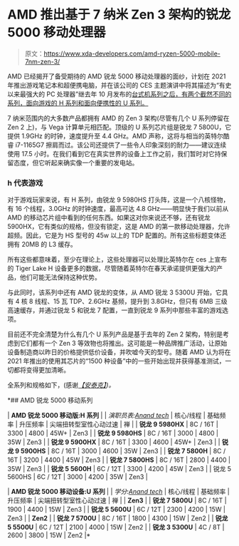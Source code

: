 # AMD 推出基于 7 纳米 Zen 3 架构的锐龙 5000 移动处理器

> 原文：<https://www.xda-developers.com/amd-ryzen-5000-mobile-7nm-zen-3/>

AMD 已经揭开了备受期待的 AMD 锐龙 5000 移动处理器的面纱，计划在 2021 年推出游戏笔记本和超便携电脑，并在该公司的 CES 主题演讲中将其描述为“有史以来最强大的 PC 处理器”继去年 10 月发布的[台式机系列之后，有两个截然不同的系列，面向游戏的 H 系列和面向便携性的 U 系列。](https://www.xda-developers.com/amd-ryzen-5000-cpu-zen-3-architecture-officially-unveiled/)

7 纳米范围内的大多数产品都拥有 AMD 的 Zen 3 架构(尽管有几个 U 系列停留在 Zen 2 上)，与 Vega 计算单元相匹配。顶级的 U 系列芯片组是锐龙 7 5800U，它提供 1.9GHz 的时钟，速度提升至 4.4 GHz。AMD 声称，这将与相当的英特尔酷睿 i7-1165G7 擦肩而过。该公司还提供了一些令人印象深刻的耐力——建议连续使用 17.5 小时。在我们看到它在真实世界的设备上工作之前，我们暂时对它持保留态度，但它听起来确实像一个重要的发电站。

### h 代表游戏

对于游戏玩家来说，有 H 系列，由锐龙 9 5980HS 打头阵，这是一个八核怪物，有 16 个线程，3.0GHz 的时钟速度，最高可达 4.8 GHz——明显快于我们以前从 AMD 的移动芯片组中看到的任何东西。如果这对你来说还不够，还有锐龙 5900HX，它有类似的规格，但没有锁定，这是 AMD 的第一款移动处理器，允许超频。因此，它是为 HS 型号的 45w 以上的 TDP 配置的。所有这些标题变体还拥有 20MB 的 L3 缓存。

所有这些都意味着，至少在理论上，这些处理器可以处理比英特尔在 ces 上宣布的 Tiger Lake H 设备更多的数据，尽管随着英特尔在春天承诺提供更强大的产品，他们可能无法保持这种优势。

与此同时，该系列中还有 AMD 锐龙的变体，从 AMD 锐龙 3 5300U 开始，它具有 4 核 8 线程、15 瓦 TDP、2.6GHz 基频，提升到 3.8GHz，但只有 6MB 三级高速缓存，并通过锐龙 5 和锐龙 7 配置，一直到锐龙 9 系列中那些丰富的游戏选项。

目前还不完全清楚为什么有几个 U 系列产品是基于去年的 Zen 2 架构，特别是考虑到它们都有一个 Zen 3 等效物也将推出。这可能是一种品牌推广活动，让原始设备制造商以昨日的价格提供低价设备，并吹嘘今天的型号。随着 AMD 认为将在 2021 年推出的使用其芯片的“1500 种设备”中的一些开始出现并获得基准测试，一切都将变得更加清晰。

全系列和规格如下，(感谢[*【安泰克】*](https://www.anandtech.com/show/16405/amd-launches-ryzen-5000-mobile-zen-3-and-cezanne-for-notebooks)*)。*

 *## AMD 锐龙 5000 移动系列

| **AMD 锐龙 5000 移动版:H 系列** |
| *演职员表:[Anand tech](https://www.anandtech.com/show/16405/amd-launches-ryzen-5000-mobile-zen-3-and-cezanne-for-notebooks)* | 核心/线程 | 基础频率 | 升压频率 | 尖端扭转型室性心动过速 | 禅 |
| **锐龙 9 5980HX** | 8C / 16T | 3300 | 4800 | 45W+ | Zen3 |
| **锐龙 9 5980HS** | 8C / 16T | 3000 | 4800 | 35W | Zen3 |
| **锐龙 9 5900HX** | 8C / 16T | 3300 | 4600 | 45W+ | Zen3 |
| **锐龙 9 5900HS** | 8C / 16T | 3000 | 4600 | 35W | Zen3 |
| **锐龙 7 5800H** | 8C / 16T | 3200 | 4400 | 45W | Zen3 |
| **锐龙 7 5800HS** | 8C / 16T | 2800 | 4400 | 35W | Zen3 |
| **锐龙 5 5600H** | 6C / 12T | 3300 | 4200 | 45W | Zen3 |
| 锐龙 5 5600HS | 6C / 12T | 3000 | 4200 | 35W | Zen3 |

| **AMD 锐龙 5000 移动设备:U 系列** |
| *学分:[Anand tech](https://www.anandtech.com/show/16405/amd-launches-ryzen-5000-mobile-zen-3-and-cezanne-for-notebooks)* | 核心/线程 | 基础频率 | 升压频率 | 尖端扭转型室性心动过速 | 禅 |
| **Zen3** |
| **锐龙 7 5800U** | 8C / 16T | 1900 | 4400 | 15W | Zen3 |
| **锐龙 5 5600U** | 6C / 12T | 2300 | 4200 | 15W | Zen3 |
| **Zen2** |
| **锐龙 7 5700U** | 8C / 16T | 1800 | 4300 | 15W | Zen2 |
| **锐龙 5 5500U** | 6C / 12T | 2100 | 4000 | 15W | Zen2 |
| **锐龙 3 5300U** | 4C / 8T | 2600 | 3800 | 15W | Zen2 |*